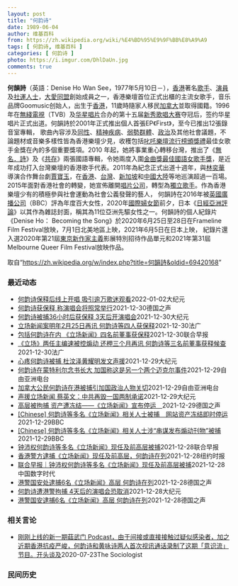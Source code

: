 ```yaml
---
layout: post
title: "何韵诗"
date: 1989-06-04
author: 维基百科
from: https://zh.wikipedia.org/wiki/%E4%BD%95%E9%9F%BB%E8%A9%A9
tags: [ 何韵诗, 维基百科 ]
categories: [ 何韵诗 ]
photo: https://i.imgur.com/DhlDaUn.jpg
comments: true
---
```

<div class="mw-parser-output">

<div id="noteTA-e10501c2" class="noteTA"><div class="noteTA-local"><div data-noteta-code="zh-cn:蒙特利尔;zh-hans:蒙特利尔;zh-hk:滿地可;zh-tw:蒙特婁;"></div></div></div>

<p><b>何韻詩</b>（英語：<span lang="en">Denise Ho Wan See</span>，1977年5月10日<span class="useeditintro" title="Template:BLP editintro">－</span>），<a href="/wiki/%E9%A6%99%E6%B8%AF" title="香港">香港</a>著名<a href="/wiki/%E6%AD%8C%E6%89%8B" title="歌手">歌手</a>、<a href="/wiki/%E6%BC%94%E5%93%A1" title="演員">演員</a>及<a href="/wiki/%E7%A4%BE%E9%81%8B%E4%BA%BA%E5%A3%AB" class="mw-redirect" title="社運人士">社運人士</a>，<a href="/wiki/%E5%A4%A7%E6%84%9B%E5%90%8C%E7%9B%9F" title="大愛同盟">大愛同盟</a>創始成員之一，香港樂壇首位正式出櫃的主流女歌手，音乐品牌Goomusic创始人，出生于<a href="/wiki/%E9%A6%99%E6%B8%AF" title="香港">香港</a>，11歲時隨家人移民<a href="/wiki/%E5%8A%A0%E6%8B%BF%E5%A4%A7" title="加拿大">加拿大</a>並取得國籍。1996年在<a href="/wiki/%E7%84%A1%E7%B6%AB%E9%9B%BB%E8%A6%96" class="mw-redirect" title="無綫電視">無綫電視</a>（TVB）及<a href="/wiki/%E5%8D%8E%E6%98%9F%E5%94%B1%E7%89%87" class="mw-redirect" title="华星唱片">华星唱片</a>合办的第十五届<a href="/wiki/%E6%96%B0%E7%A7%80%E6%AD%8C%E5%94%B1%E5%A4%A7%E8%B3%BD" class="mw-redirect" title="新秀歌唱大賽">新秀歌唱大赛</a>夺冠后，签约华星唱片正式出道。何韻詩於2001年正式推出個人首張EP《First》，至今已推出12張錄音室專輯， 歌曲內容涉及<a href="/wiki/%E5%90%8C%E6%80%A7%E6%88%80" title="同性戀">同性</a>、<a href="/wiki/%E7%B2%BE%E7%A5%9E%E7%96%BE%E6%82%A3" title="精神疾患">精神疾病</a>、<a href="/wiki/%E5%BC%B1%E5%8B%A2%E7%BE%A4%E9%AB%94" class="mw-redirect" title="弱勢群體">弱勢群體</a>、<a href="/wiki/%E6%94%BF%E6%B2%BB" title="政治">政治</a>及其他社會議題，不論題材或音樂多樣性皆為香港樂壇少見，收穫包括<a href="/wiki/%E5%8F%B1%E5%90%92%E6%A8%82%E5%A3%87%E6%B5%81%E8%A1%8C%E6%A6%9C%E9%A0%92%E7%8D%8E%E7%A6%AE" class="mw-redirect" title="叱吒樂壇流行榜頒獎禮">叱吒樂壇流行榜頒獎禮</a>最佳女歌手金獎在內的多個重要獎項。2010 年起，她將事業重心轉移台灣，推出了《<a href="/wiki/%E7%84%A1%E5%90%8D%C2%B7%E8%A9%A9" title="無名·詩">無名．詩</a>》及《<a href="/wiki/%E5%85%B1%E5%AD%98_(%E4%BD%95%E9%9F%BB%E8%A9%A9)" title="共存 (何韻詩)">共存</a>》兩張國語專輯，令她兩度入圍<a href="/wiki/%E9%87%91%E6%9B%B2%E7%8D%8E%E6%9C%80%E4%BD%B3%E5%9C%8B%E8%AA%9E%E5%A5%B3%E6%AD%8C%E6%89%8B%E7%8D%8E" class="mw-redirect" title="金曲獎最佳國語女歌手獎">金曲獎最佳國語女歌手獎</a>，是近年成功打入台灣樂壇的香港歌手代表。2011年為紀念正式出道十週年，與<a href="/wiki/%E6%9E%97%E5%A5%95%E8%8F%AF_(%E9%A6%99%E6%B8%AF)" title="林奕華 (香港)">林奕華</a>導演合作舞台劇<a href="/wiki/%E8%B3%88%E5%AF%B6%E7%8E%89_(%E8%88%9E%E5%8F%B0%E5%8A%87)" title="賈寶玉 (舞台劇)">賈寶玉</a>，在<a href="/wiki/%E9%A6%99%E6%B8%AF" title="香港">香港</a>、<a href="/wiki/%E8%87%BA%E7%81%A3" title="臺灣">台灣</a>、<a href="/wiki/%E6%96%B0%E5%8A%A0%E5%9D%A1" title="新加坡">新加坡</a>和<a href="/wiki/%E4%B8%AD%E5%9C%8B%E5%A4%A7%E9%99%B8" class="mw-redirect" title="中國大陸">中國大陸</a>等地巡演超過一百場。2015年面對香港社會的轉變，她宣佈離開<a href="/wiki/%E5%94%B1%E7%89%87%E5%85%AC%E5%8F%B8" title="唱片公司">唱片公司</a>，轉型為<a href="/wiki/%E7%8D%A8%E7%AB%8B%E6%AD%8C%E6%89%8B" class="mw-redirect" title="獨立歌手">獨立歌手</a>。作為香港樂壇少有的積極參與社會運動為社會公義發聲的藝人， 何韻詩在2016年被<a href="/wiki/%E8%8B%B1%E5%9C%8B%E5%BB%A3%E6%92%AD%E5%85%AC%E5%8F%B8" class="mw-redirect" title="英國廣播公司">英國廣播公司</a>（BBC）評為年度百大女性，2020年<a href="/wiki/%E5%9C%8B%E9%9A%9B%E5%A9%A6%E5%A5%B3%E7%AF%80" class="mw-redirect" title="國際婦女節">國際婦女節</a>前夕，日本《<a href="/wiki/%E6%97%A5%E7%BB%8F%E4%BA%9A%E6%B4%B2%E8%AF%84%E8%AE%BA" title="日经亚洲评论">日經亞洲評論</a>》以其作為雜誌封面，稱其為11位亞洲先驅女性之一。何韻詩的個人紀錄片《Denise Ho： Becoming the Song》於2020年6月25日至28日在Frameline Film Festival放映，7月1日北美地區上映，2021年6月5日在日本上映， 紀錄片還入選2020年第21屆<a href="/wiki/%E6%9D%B1%E4%BA%AC%E6%96%B0%E4%BD%9C%E5%AE%B6%E4%B8%BB%E7%BE%A9%E5%BD%B1%E5%B1%95" title="東京新作家主義影展">東京新作家主義</a>影展特別招待作品單元和2021年第31屆Melbourne Queer Film Festival放映作品。
</p>
</div><noscript><img src="//zh.wikipedia.org/wiki/Special:CentralAutoLogin/start?type=1x1" alt="" title="" width="1" height="1" style="border: none; position: absolute;"></noscript>
<div class="printfooter">取自“<a dir="ltr" href="https://zh.wikipedia.org/w/index.php?title=何韻詩&amp;oldid=69420168">https://zh.wikipedia.org/w/index.php?title=何韻詩&amp;oldid=69420168</a>”</div><div id="recent-news"><h3>最近动态</h3><ul><li><a href="https://nodebe4.github.io/waimei/2022-01-02/%E4%BD%95%E9%9F%B5%E8%AF%97%E4%BF%9D%E9%87%8A%E5%90%8E%E7%BA%BF%E4%B8%8A%E5%BC%80%E5%94%B1-%E5%90%B8%E5%BC%95%E9%80%BE%E4%B8%87%E6%AD%8C%E8%BF%B7%E8%A7%82%E7%9C%8B" title="何韵诗保释后线上开唱 吸引逾万歌迷观看—— 【大纪元2022年01月03日讯】（大纪元记者佟亦加综合报导）香港歌手何韵诗早前遭警方国安处以“串谋发布煽动刊物罪”拘捕36小时。获准保释后，她于1月...">何韵诗保释后线上开唱 吸引逾万歌迷观看</a><time>2022-01-02</time><a class="tag">大纪元</a></li>
<li><a href="https://nodebe4.github.io/waimei/2021-12-30/%E4%BD%95%E9%9F%B5%E8%AF%97%E8%8E%B7%E4%BF%9D%E9%87%8A-%E7%A7%B0%E6%BC%94%E5%94%B1%E4%BC%9A%E5%B0%86%E7%85%A7%E5%B8%B8%E4%B8%BE%E8%A1%8C" title="何韵诗获保释 称演唱会将照常举行—— 2021-12-31T02:55:24.675Z 艺人何韵诗在遭拘捕36小时後获释。她在脸书发文说，原订1月2日举办的演唱会将如期举行。 （德国之声中文网）...">何韵诗获保释 称演唱会将照常举行</a><time>2021-12-30</time><a class="tag">德国之声</a></li>
<li><a href="https://nodebe4.github.io/waimei/2021-12-30/%E4%BD%95%E9%9F%B5%E8%AF%97%E8%A2%AB%E6%8D%9536%E5%B0%8F%E6%97%B6%E5%90%8E%E8%8E%B7%E4%BF%9D%E9%87%8A-3%E5%A4%A9%E5%90%8E%E5%BC%80%E6%BC%94%E5%94%B1%E4%BC%9A" title="何韵诗被捕36小时后获保释 3天后开演唱会—— 【大纪元2021年12月31日讯】（大纪元记者佟亦加综合报导）香港歌手何韵诗因曾担任网媒《立场新闻》董事，29日早上6时许遭港警国安处以“串谋发布...">何韵诗被捕36小时后获保释 3天后开演唱会</a><time>2021-12-30</time><a class="tag">大纪元</a></li>
<li><a href="https://nodebe4.github.io/waimei/2021-12-30/%E7%AB%8B%E5%9C%BA%E6%96%B0%E9%97%BB%E6%A1%88%E6%98%8E%E5%B9%B42%E6%9C%8825%E6%97%A5%E5%86%8D%E8%AE%AF-%E4%BD%95%E9%9F%B5%E8%AF%97%E7%AD%89%E5%9B%9B%E4%BA%BA%E8%8E%B7%E4%BF%9D%E9%87%8A" title="立场新闻案明年2月25日再讯 何韵诗等四人获保释—— 30/12/2021 - 21:59 Array 香港国安警察拘捕立场新闻高层七人案，何韵诗等四人先被获准保释，被起诉的两名前总编辑被法官拒...">立场新闻案明年2月25日再讯 何韵诗等四人获保释</a><time>2021-12-30</time><a class="tag">法广</a></li>
<li><a href="https://nodebe4.github.io/waimei/2021-12-30/%E5%8C%85%E6%8B%AC%E4%BD%95%E9%9F%B5%E8%AF%97%E5%9C%A8%E5%86%85-%E7%AB%8B%E5%9C%BA%E6%96%B0%E9%97%BB-%E5%9B%9B%E5%90%8D%E5%89%8D%E8%91%A3%E4%BA%8B%E8%8E%B7%E4%BF%9D%E9%87%8A" title="包括何韵诗在内 《立场新闻》四名前董事获保释—— 被香港警方国安处拘捕的网媒《立场新闻》的四名前董事，已获准保释。 据明报报道，获准保释的包括何韵诗、吴霭仪、方敏生、周达智。《立场新闻》前署任总...">包括何韵诗在内 《立场新闻》四名前董事获保释</a><time>2021-12-30</time><a class="tag">联合早报</a></li>
<li><a href="https://nodebe4.github.io/waimei/2021-12-30/%E7%AB%8B%E5%9C%BA-%E4%B8%A4%E4%BB%BB%E4%B8%BB%E7%BC%96%E9%80%9F%E8%A2%AB%E6%8E%A7%E7%85%BD%E5%8A%A8-%E8%BF%98%E6%9F%99%E4%B8%89%E4%B8%AA%E6%9C%88%E5%86%8D%E8%AE%AF-%E4%BD%95%E9%9F%B5%E8%AF%97%E7%AD%89%E4%B8%89%E5%90%8D%E5%89%8D%E8%91%A3%E4%BA%8B%E8%8E%B7%E9%87%8A%E5%80%99%E6%9F%A5" title="《立场》两任主编速被控煽动 还柙三个月再讯 何韵诗等三名前董事获释候查—— 30/12/2021 - 13:28 Array 在欧美国家关注和人权团体要求放人声中，香港警方在拘查独立网媒《立场新...">《立场》两任主编速被控煽动 还柙三个月再讯 何韵诗等三名前董事获释候查</a><time>2021-12-30</time><a class="tag">法广</a></li>
<li><a href="https://nodebe4.github.io/waimei/2021-12-29/%E5%BF%83%E7%96%BC%E4%BD%95%E9%9F%B5%E8%AF%97%E8%A2%AB%E6%8D%95-%E6%9D%9C%E6%B1%B6%E6%B3%BD%E9%BB%84%E8%80%80%E6%98%8E%E5%8F%91%E6%96%87%E5%A3%B0%E6%8F%B4" title="心疼何韵诗被捕 杜汶泽黄耀明发文声援—— 【大纪元2021年12月30日讯】（大纪元记者佟亦加综合报导）港警29日一早拘捕了包括歌手何韵诗在内的“立场新闻”的6名前任或现任高层。身在台湾的艺人杜...">心疼何韵诗被捕 杜汶泽黄耀明发文声援</a><time>2021-12-29</time><a class="tag">大纪元</a></li>
<li><a href="https://nodebe4.github.io/waimei/2021-12-29/%E4%BD%95%E9%9F%B5%E8%AF%97%E5%9C%A8%E8%92%99%E7%89%B9%E5%88%A9%E5%B0%94%E5%BF%B5%E4%B9%A6%E9%95%BF%E5%A4%A7-%E5%8A%A0%E5%9B%BD%E7%A7%B0%E8%BF%99%E6%98%AF%E5%8F%A6%E4%B8%80%E4%B8%AA%E4%B8%A4%E4%B8%AA%E8%BF%88%E5%85%8B%E5%B0%94%E4%BA%8B%E4%BB%B6" title="何韵诗在蒙特利尔念书长大 加国称这是另一个两个迈克尔事件—— 香港立场新闻前任和现任共六位媒体人被控违反国安法而遭拘捕，其中包括加拿大公民何韵诗。加拿大朝野关注事件，有参众议员发声呼吁特鲁多总理...">何韵诗在蒙特利尔念书长大  加国称这是另一个两个迈克尔事件</a><time>2021-12-29</time><a class="tag">自由亚洲电台</a></li>
<li><a href="https://nodebe4.github.io/waimei/2021-12-29/%E5%8A%A0%E6%8B%BF%E5%A4%A7%E5%85%AC%E6%B0%91%E4%BD%95%E9%9F%B5%E8%AF%97%E5%9C%A8%E6%B8%AF%E8%A2%AB%E6%8D%95%E5%BC%95%E5%8A%A0%E5%9B%BD%E6%94%BF%E6%B2%BB%E4%BA%BA%E7%89%A9%E5%85%B3%E5%88%87" title="加拿大公民何韵诗在港被捕引加国政治人物关切—— 香港立场新闻前任和现任共六位媒体人被控违反国安法而遭拘捕，其中包括加拿大公民何韵诗。加拿大朝野关注事件，有参众议员发声呼吁特鲁多总理解救何韵诗，十...">加拿大公民何韵诗在港被捕引加国政治人物关切</a><time>2021-12-29</time><a class="tag">自由亚洲电台</a></li>
<li><a href="https://nodebe4.github.io/waimei/2021-12-29/%E5%A3%B0%E6%8F%B4%E7%AB%8B%E5%9C%BA%E6%96%B0%E9%97%BB-%E8%94%A1%E8%8B%B1%E6%96%87-%E4%B8%AD%E5%85%B1%E5%86%8D%E6%AF%81%E4%B8%80%E5%9B%BD%E4%B8%A4%E5%88%B6%E6%89%BF%E8%AF%BA" title="声援立场新闻 蔡英文：中共再毁一国两制承诺—— 【大纪元2021年12月29日讯】（大纪元记者钟元台北报导）针对香港网媒“立场新闻”高层、歌手何韵诗等人遭拘捕，中华民国总统蔡英文指出，中共当局再...">声援立场新闻 蔡英文：中共再毁一国两制承诺</a><time>2021-12-29</time><a class="tag">大纪元</a></li>
<li><a href="https://nodebe4.github.io/waimei/2021-12-29/%E9%AB%98%E5%B1%82%E8%A2%AB%E6%8B%98%E6%8D%95-%E8%B5%84%E4%BA%A7%E9%81%AD%E5%86%BB%E7%BB%93-%E7%AB%8B%E5%9C%BA%E6%96%B0%E9%97%BB-%E5%AE%A3%E5%B8%83%E5%81%9C%E8%BF%90" title="高层被拘捕 资产遭冻结——《立场新闻》宣布停运—— William Yang2021-12-29T06:39:23.464Z 遭逮捕的人包含前《立场新闻》董事、歌手何韵诗。 (德国之声中文网)&nbsp;...">高层被拘捕 资产遭冻结——《立场新闻》宣布停运　</a><time>2021-12-29</time><a class="tag">德国之声</a></li>
<li><a href="https://nodebe4.github.io/waimei/2021-12-29/Chinese-%E4%BD%95%E9%9F%B5%E8%AF%97%E7%AD%89%E5%A4%9A%E5%90%8D-%E7%AB%8B%E5%9C%BA%E6%96%B0%E9%97%BB-%E7%9B%B8%E5%85%B3%E4%BA%BA%E5%A3%AB%E8%A2%AB%E6%8D%95-%E7%BD%91%E7%AB%99%E8%B5%84%E4%BA%A7%E5%86%BB%E7%BB%93%E5%8D%B3%E6%97%B6%E5%81%9C%E8%BF%90" title="[Chinese] 何韵诗等多名《立场新闻》相关人士被捕　网站资产冻结即时停运—— 何韵诗等多名《立场新闻》相关人士被捕　网站资产冻结即时停运 2021年12月29日凌晨1点55分 最近更新： ...">[Chinese] 何韵诗等多名《立场新闻》相关人士被捕　网站资产冻结即时停运</a><time>2021-12-29</time><a class="tag">BBC</a></li>
<li><a href="https://nodebe4.github.io/waimei/2021-12-29/Chinese-%E4%BD%95%E9%9F%B5%E8%AF%97%E7%AD%89%E5%A4%9A%E5%90%8D-%E7%AB%8B%E5%9C%BA%E6%96%B0%E9%97%BB-%E7%9B%B8%E5%85%B3%E4%BA%BA%E5%A3%AB%E6%B6%89-%E4%B8%B2%E8%B0%8B%E5%8F%91%E5%B8%83%E7%85%BD%E5%8A%A8%E5%88%8A%E7%89%A9-%E8%A2%AB%E6%8D%95" title="[Chinese] 何韵诗等多名《立场新闻》相关人士涉“串谋发布煽动刊物”被捕—— 何韵诗等多名《立场新闻》相关人士涉“串谋发布煽动刊物”被捕 2021年12月29日凌晨1点55分 最近更新： ...">[Chinese] 何韵诗等多名《立场新闻》相关人士涉“串谋发布煽动刊物”被捕</a><time>2021-12-29</time><a class="tag">BBC</a></li>
<li><a href="https://nodebe4.github.io/waimei/2021-12-28/%E9%92%9F%E6%B2%9B%E6%9D%83%E4%BD%95%E9%9F%B5%E8%AF%97%E7%AD%89%E5%A4%9A%E5%90%8D-%E7%AB%8B%E5%9C%BA%E6%96%B0%E9%97%BB-%E7%8E%B0%E4%BB%BB%E5%8F%8A%E5%89%8D%E9%AB%98%E5%B1%82%E8%A2%AB%E6%8D%95" title="钟沛权何韵诗等多名《立场新闻》现任及前高层被捕—— 何韵诗今早在面簿发文称，今早6时警方国安处到她的住所以“串谋发布及复制煽动刊物罪”拘捕她。（路透社档案照） 香港警方国安处今早拘捕《立场新闻》...">钟沛权何韵诗等多名《立场新闻》现任及前高层被捕</a><time>2021-12-28</time><a class="tag">联合早报</a></li>
<li><a href="https://nodebe4.github.io/waimei/2021-12-28/%E9%A6%99%E6%B8%AF%E8%AD%A6%E6%96%B9%E9%80%AE%E6%8D%95-%E7%AB%8B%E5%9C%BA%E6%96%B0%E9%97%BB-%E7%8E%B0%E4%BB%BB%E5%8F%8A%E5%89%8D%E9%AB%98%E5%B1%82-%E4%BD%95%E9%9F%B5%E8%AF%97%E5%9C%A8%E5%88%97" title="香港警方逮捕《立场新闻》现任及前高层，何韵诗在列—— 王月眉 2021年12月29日 周三，香港《立场新闻》的署理总编辑林绍桐（中）被警察带走。 Vincent Yu/Associated Pr...">香港警方逮捕《立场新闻》现任及前高层，何韵诗在列</a><time>2021-12-28</time><a class="tag">纽约时报</a></li>
<li><a href="https://nodebe4.github.io/waimei/2021-12-28/%E8%81%94%E5%90%88%E6%97%A9%E6%8A%A5-%E9%92%9F%E6%B2%9B%E6%9D%83%E4%BD%95%E9%9F%B5%E8%AF%97%E7%AD%89%E5%A4%9A%E5%90%8D-%E7%AB%8B%E5%9C%BA%E6%96%B0%E9%97%BB-%E7%8E%B0%E4%BB%BB%E5%8F%8A%E5%89%8D%E9%AB%98%E5%B1%82%E8%A2%AB%E6%8D%95" title="联合早报｜钟沛权何韵诗等多名《立场新闻》现任及前高层被捕—— 何韵诗今早在面簿发文称，今早6时警方国安处到她的住所以“串谋发布及复制煽动刊物罪”拘捕她。（路透社档案照） 香港警方国安处今早拘捕《...">联合早报｜钟沛权何韵诗等多名《立场新闻》现任及前高层被捕</a><time>2021-12-28</time><a class="tag">中国数字时代</a></li>
<li><a href="https://nodebe4.github.io/waimei/2021-12-28/%E6%B8%AF%E8%AD%A6%E5%9B%BD%E5%AE%89%E5%A4%84%E9%80%AE%E6%8D%956%E5%90%8D-%E7%AB%8B%E5%9C%BA%E6%96%B0%E9%97%BB-%E9%AB%98%E5%B1%82-%E4%BD%95%E9%9F%B5%E8%AF%97%E5%9C%A8%E5%88%97" title="港警国安处逮捕6名《立场新闻》高层 何韵诗在列—— William Yang2021-12-29T00:58:05.280Z 港警国安处人员在29日清晨抵达现任香港记者协会主席丶《立场新闻》副采...">港警国安处逮捕6名《立场新闻》高层 何韵诗在列</a><time>2021-12-28</time><a class="tag">德国之声</a></li>
<li><a href="https://nodebe4.github.io/waimei/2021-12-28/%E4%BD%95%E9%9F%B5%E8%AF%97%E9%81%AD%E6%B8%AF%E8%AD%A6%E6%8B%98%E6%8D%95-4%E5%A4%A9%E5%90%8E%E7%9A%84%E6%BC%94%E5%94%B1%E4%BC%9A%E6%81%90%E5%8F%96%E6%B6%88" title="何韵诗遭港警拘捕 4天后的演唱会恐取消—— 【大纪元2021年12月29日讯】（大纪元记者佟亦加报导）香港歌手何韵诗29日清晨6点遭港警拘捕。其脸书一早也透露“现被带往西区警署”，令外界担心她的...">何韵诗遭港警拘捕 4天后的演唱会恐取消</a><time>2021-12-28</time><a class="tag">大纪元</a></li>
<li><a href="https://nodebe4.github.io/waimei/2021-12-28/%E6%B8%AF%E8%AD%A6%E5%9B%BD%E5%AE%89%E9%80%AE%E6%8D%956%E5%90%8D-%E7%AB%8B%E5%9C%BA%E6%96%B0%E9%97%BB-%E9%AB%98%E5%B1%82-%E4%BD%95%E9%9F%B5%E8%AF%97%E5%9C%A8%E5%88%97" title="港警国安逮捕6名《立场新闻》高层 何韵诗在列—— William Yang2021-12-29T00:58:05.280Z 港警国安处人员在29日清晨抵达现任香港记者协会主席丶《立场新闻》副采访...">港警国安逮捕6名《立场新闻》高层 何韵诗在列</a><time>2021-12-28</time><a class="tag">德国之声</a></li>
</ul></div><div id="open-opinion"><h3>相关言论</h3><ul><li><a href="https://nodebe4.github.io/opinion/2020-07-23/%E5%88%9A%E5%88%9A%E4%B8%8A%E7%BA%BF%E7%9A%84%E6%96%B0%E4%B8%80%E6%9C%9F%E8%8F%87%E6%AD%A6%E9%97%A8-Podcast-%E7%94%B1%E4%BA%8E%E9%97%B4%E6%8E%A5%E6%88%96%E7%9B%B4%E6%8E%A5%E6%8E%A5%E8%A7%A6%E8%BF%87%E7%96%91%E4%BC%BC%E6%84%9F%E6%9F%93%E8%80%85-%E5%8A%A0%E4%B9%8B%E8%BF%91%E6%9C%9F%E9%A6%99%E6%B8%AF%E6%8A%97%E7%96%AB%E4%B8%A5%E5%B3%BB-%E4%BD%95%E9%9F%B5%E8%AF%97/" title="The Sociologist">刚刚上线的新一期菇武门 Podcast，由于间接或直接接触过疑似感染者，加之近期香港抗疫严峻，何韵诗和黄咏诗两人首次视讯通话录制了这期「意识流」节目。开头谈及</a><time>2020-07-23</time><a class="tag">The Sociologist</a></li>
</ul></div><div id="mjls-record"><h3>民间历史</h3><ul></ul></div>